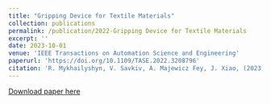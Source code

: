 ```yaml
---
title: "Gripping Device for Textile Materials"
collection: publications
permalink: /publication/2022-Gripping Device for Textile Materials
excerpt: ''
date: 2023-10-01
venue: 'IEEE Transactions on Automation Science and Engineering'
paperurl: 'https://doi.org/10.1109/TASE.2022.3208796'
citation: 'R. Mykhailyshyn, V. Savkiv, A. Majewicz Fey, J. Xiao, (2023). &quot;Gripping Device for Textile Materials.&quot; <i>IEEE Transactions on Automation Science and Engineering</i>. 20(4), 2397–2408. https://doi.org/10.1109/TASE.2022.3208796.'
---
```

[Download paper here](https://doi.org/10.1109/TASE.2022.3208796)

